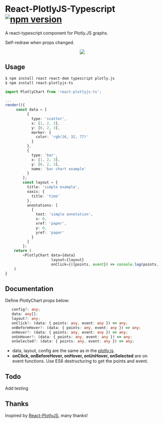 # React-PlotlyJS-Typescript [![npm version](https://badge.fury.io/js/react-plotlyjs-ts.svg)](https://badge.fury.io/js/react-plotlyjs-ts)

A react-typescript component for Plotly.JS graphs.

Self-redraw when props changed. 

<p align="center">
    <img src="https://github.com/davidctj/react-plotlyjs-ts/blob/master/images/example.png" />
</p>

## Usage

```bash
$ npm install react react-dom typescript plotly.js
$ npm install react-plotlyjs-ts
```

```typescript
import PlotlyChart from 'react-plotlyjs-ts';

...
render(){    
     const data = [
          {
            type: 'scatter',  
            x: [1, 2, 3],     
            y: [6, 2, 3],     
            marker: {       
              color: 'rgb(16, 32, 77)'
            }
          },
          {
            type: 'bar',   
            x: [1, 2, 3],  
            y: [6, 2, 3],  
            name: 'bar chart example' 
          }
        ];
        const layout = {           
          title: 'simple example', 
          xaxis: {                 
            title: 'time'         
          },
          annotations: [           
            {
              text: 'simple annotation',    
              x: 0,                         
              xref: 'paper',                
              y: 0,                         
              yref: 'paper'                 
            }
          ]
        };        
    return (
        <PlotlyChart data={data}
                     layout={layout}
                     onClick={({points, event}) => console.log(points, event)} />
    )
}
```

## Documentation
Define PlotlyChart props below:
```typescript
   config?: any;
   data: any[];
   layout?: any;
   onClick?: (data: { points: any, event: any }) => any;
   onBeforeHover?: (data: { points: any, event: any }) => any;
   onHover?: (data: { points: any, event: any }) => any;
   onUnHover?: (data: { points: any, event: any }) => any;
   onSelected?: (data: { points: any, event: any }) => any;
```
* data, layout, config are the same as in the [plotly.js](https://www.npmjs.com/package/plotly.js).
* <b>onClick, onBeforeHover, onHover, onUnHover, onSelected</b> are on event functions. 
Use ES6 destructuring to get the points and event.


## Todo
Add testing

## Thanks
Inspired by [React-PlotlyJS](https://github.com/benjeffery/react-plotlyjs), many thanks!